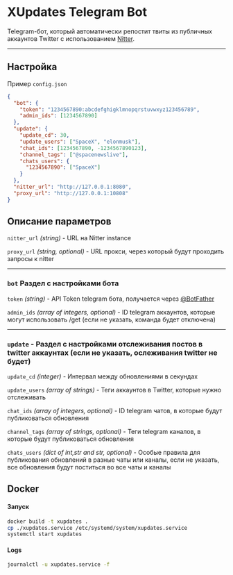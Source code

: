 # XUpdates Telegram Bot

Telegram-бот, который автоматически репостит твиты из публичных аккаунтов Twitter с использованием [Nitter](https://github.com/zedeus/nitter).

---

## Настройка
Пример `config.json`

```json
{
  "bot": {
    "token": "1234567890:abcdefghigklmnopqrstuvwxyz123456789",
    "admin_ids": [1234567890]
  },
  "update": {
    "update_cd": 30,
    "update_users": ["SpaceX", "elonmusk"],
    "chat_ids": [1234567890, -1234567890123],
    "channel_tags": ["@spacenewslive"],
    "chats_users": {
      "1234567890": ["SpaceX"]
    }
  },
  "nitter_url": "http://127.0.0.1:8080",
  "proxy_url": "http://127.0.0.1:10808"
}
```

## Описание параметров

`nitter_url` *(string)* - URL на Nitter instance

`proxy_url` *(string, optional)* - URL прокси, через который будут проходить запросы к nitter

---

### `bot` Раздел с настройками бота

`token` *(string)* - API Token telegram бота, получается через [@BotFather](https://t.me/BotFather)

`admin_ids` *(array of integers, optional)* - ID telegram аккаунтов, которые могут использовать /get (если не указать, команда будет отключена)

---

### `update` - Раздел с настройками отслеживания постов в twitter аккаунтах (если не указать, ослеживания twitter не будет)

`update_cd` *(integer)* - Интервал между обновлениями в секундах

`update_users` *(array of strings)* - Теги аккаунтов в Twitter, которые нужно отслеживать

`chat_ids` *(array of integers, optional)* - ID telegram чатов, в которые будут публиковаться обновления

`channel_tags` *(array of strings, optional)* - Теги telegram каналов, в которые будут публиковаться обновления

`chats_users` *(dict of int,str and str, optional)* - Особые правила для публикования обновлений в разные чаты или каналы, если не указать, все обновления будут поститься во все чаты и каналы


## Docker

#### Запуск

```bash
docker build -t xupdates .
cp ./xupdates.service /etc/systemd/system/xupdates.service
systemctl start xupdates
```

#### Logs

```bash
journalctl -u xupdates.service -f
```
